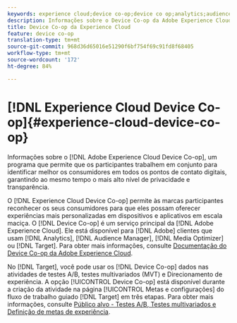 ```yaml
---
keywords: experience cloud;device co-op;device co op;analytics;audience manager;aam;media optimizer;device graph
description: Informações sobre o Device Co-op da Adobe Experience Cloud, um programa que permite que os participantes trabalhem em conjunto para melhor identificar clientes nos pontos de contato digitais enquanto garante o mais alto nível de privacidade e transparência.
title: Device Co-op da Experience Cloud
feature: device co-op
translation-type: tm+mt
source-git-commit: 968d36d65016e51290f6bf754f69c91fd8f68405
workflow-type: tm+mt
source-wordcount: '172'
ht-degree: 84%

---
```



# [!DNL Experience Cloud Device Co-op]{#experience-cloud-device-co-op}

Informações sobre o [!DNL Adobe Experience Cloud Device Co-op], um programa que permite que os participantes trabalhem em conjunto para identificar melhor os consumidores em todos os pontos de contato digitais, garantindo ao mesmo tempo o mais alto nível de privacidade e transparência.

O [!DNL Experience Cloud Device Co-op] permite às marcas participantes reconhecer os seus consumidores para que eles possam oferecer experiências mais personalizadas em dispositivos e aplicativos em escala maciça. O [!DNL Device Co-op] é um serviço principal da [!DNL Adobe Experience Cloud]. Ele está disponível para [!DNL Adobe] clientes que usam [!DNL Analytics], [!DNL Audience Manager], [!DNL Media Optimizer] ou [!DNL Target]. Para obter mais informações, consulte [Documentação do Device Co-op da Adobe Experience Cloud](https://experienceleague.adobe.com/docs/device-co-op/using/home.html).

No [!DNL Target], você pode usar os [!DNL Device Co-op] dados nas atividades de testes A/B, testes multivariados (MVT) e Direcionamento de experiência. A opção [!UICONTROL Device Co-op] está disponível durante a criação da atividade na página [!UICONTROL Metas e configurações] do fluxo de trabalho guiado [!DNL Target] em três etapas. Para obter mais informações, consulte [Público alvo - Testes A/B, Testes multivariados e Definição de metas de experiência](https://experienceleague.adobe.com/docs/device-co-op/using/data/target.html).

